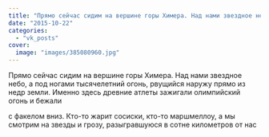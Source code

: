 ```yaml
---
title: "Прямо сейчас сидим на вершине горы Химера. Над нами звездное небо, а под ногами тысячелетний огонь,..."
date: "2015-10-22"
categories: 
  - "vk_posts"
cover:
  image: "images/385080960.jpg"
---
```


Прямо сейчас сидим на вершине горы Химера. Над нами звездное небо, а под ногами тысячелетний огонь, рвущийся наружу прямо из недр земли. Именно здесь древние атлеты зажигали олимпийский огонь и бежали

<!--more--> с факелом вниз. Кто-то жарит сосиски, кто-то маршмеллоу, а мы смотрим на звезды и грозу, разыгравшуюся в сотне километров от нас
